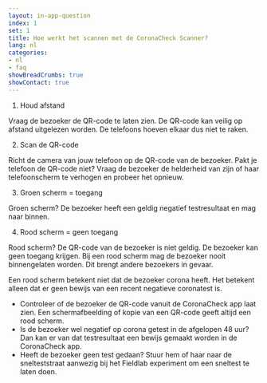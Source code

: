 ```yaml
---
layout: in-app-question
index: 1
set: 1
title: Hoe werkt het scannen met de CoronaCheck Scanner?
lang: nl
categories:
- nl
- faq
showBreadCrumbs: true
showContact: true
---
```

1. Houd afstand

Vraag de bezoeker de QR-code te laten zien. De QR-code kan veilig op afstand uitgelezen worden. De telefoons hoeven elkaar dus niet te raken. 

2. Scan de QR-code

Richt de camera van jouw telefoon op de QR-code van de bezoeker. Pakt je telefoon de QR-code niet? Vraag de bezoeker de helderheid van zijn of haar telefoonscherm te verhogen en probeer het opnieuw.

3. Groen scherm = toegang

Groen scherm? De bezoeker heeft een geldig negatief testresultaat en mag naar binnen. 

4. Rood scherm = geen toegang

Rood scherm? De QR-code van de bezoeker is niet geldig. De bezoeker kan geen toegang krijgen. Bij een rood scherm mag de bezoeker nooit binnengelaten worden. Dit brengt andere bezoekers in gevaar.

Een rood scherm betekent niet dat de bezoeker corona heeft. Het betekent alleen dat er geen bewijs van een recent negatieve coronatest is.

- Controleer of de bezoeker de QR-code vanuit de CoronaCheck app laat zien. Een schermafbeelding of kopie van een QR-code geeft altijd een rood scherm.
- Is de bezoeker wel negatief op corona getest in de afgelopen 48 uur? Dan kan er van dat testresultaat een bewijs gemaakt worden in de CoronaCheck app.
- Heeft de bezoeker geen test gedaan? Stuur hem of haar naar de snelteststraat aanwezig bij het Fieldlab experiment om een sneltest te laten doen. 
